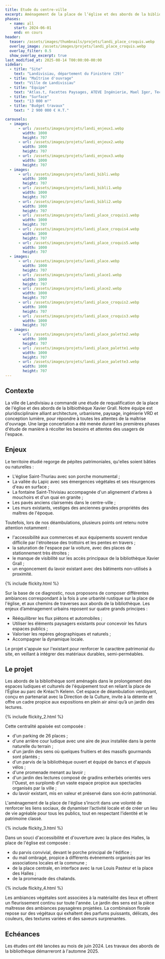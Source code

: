 ```yaml
---
title: Etude du centre-ville
excerpt: Aménagement de la place de l’église et des abords de la bibliothèque de Landivisiau
phases:
  - name: all
    start: 2024-06-01
    end: en cours
header:
  teaser: /assets/images/thumbnails/projets/landi_place_croquis.webp
  overlay_image: /assets/images/projets/landi_place_croquis.webp
  overlay_filter: 0.5
  show_overlay_excerpt: true
last_modified_at: 2025-08-14 T00:00:00-00:00
sidebar:
  - title: "Site"
    text: "Landivisiau, département du Finistère (29)"
  - title: "Maîtrise d'ouvrage"
    text: "Ville de Landivisiau"
  - title: "Equipe"
    text: "Atlas.t, Facettes Paysages, ATEVE Ingénierie, Mael Iger, Technilampes"
  - title: "Surface"
    text: "13 000 m²"
  - title: "Budget travaux"
    text: " 2 900 000 € H.T."

carousels:
  - images:
      - url: /assets/images/projets/landi_enjeux1.webp
        width: 1000
        height: 707
      - url: /assets/images/projets/landi_enjeux2.webp
        width: 1000
        height: 707
      - url: /assets/images/projets/landi_enjeux3.webp
        width: 1000
        height: 707
  - images:
      - url: /assets/images/projets/landi_bibli.webp
        width: 1000
        height: 707
      - url: /assets/images/projets/landi_bibli1.webp
        width: 1000
        height: 707
      - url: /assets/images/projets/landi_bibli2.webp
        width: 1000
        height: 707
      - url: /assets/images/projets/landi_place_croquis1.webp
        width: 1000
        height: 707
      - url: /assets/images/projets/landi_place_croquis4.webp
        width: 1000
        height: 707
      - url: /assets/images/projets/landi_place_croquis5.webp
        width: 1000
        height: 707
  - images:
      - url: /assets/images/projets/landi_place.webp
        width: 1000
        height: 707
      - url: /assets/images/projets/landi_place1.webp
        width: 1000
        height: 707
      - url: /assets/images/projets/landi_place2.webp
        width: 1000
        height: 707
      - url: /assets/images/projets/landi_place_croquis2.webp
        width: 1000
        height: 707
      - url: /assets/images/projets/landi_place_croquis3.webp
        width: 1000
        height: 707
  - images:
      - url: /assets/images/projets/landi_place_palette2.webp
        width: 1000
        height: 707
      - url: /assets/images/projets/landi_place_palette1.webp
        width: 1000
        height: 707
      - url: /assets/images/projets/landi_place_palette3.webp
        width: 1000
        height: 707
---
```

## Contexte

La ville de Landivisiau a commandé une étude de requalification de la place de l'église et des abords de la bilbiothèque Xavier Grall.
Notre équipe est pluridisciplinaire alliant architecture, urbanisme, paysage, ingénierie VRD et conception lumière, pour répondre à toutes les attentes de la maîtrise d'ouvrage.
Une large concertation a été menée durant les premières phases d'étude de manière à récolter les besoins et attentes des usagers de l'espace.

## Enjeux

Le territoire étudié regorge de pépites patrimoniales, qu'elles soient bâties ou naturelles : 
* L'église Saint-Thuriau avec son porche monumental ; 
* La vallée du Lapic avec ses émergences végétales et ses résurgences d'eau en surface ;
* La fontaine Saint-Thivisiau accompagnée d'un alignement d'arbres à mouchoirs et d'un quai en granite ; 
* Les pavés anciens clairsemés dans le centre-ville ; 
* Les murs existants, vestiges des anciennes grandes propriétés des maîtres de l'époque. 


Toutefois, lors de nos déambulations, plusieurs points ont retenu notre attention notamment : 
* l'accessibilité aux commerces et aux équipements souvent rendue difficile par l'étroitesse des trottoirs et les pentes en travers ; 
* la saturation de l'espace par la voiture, avec des places de stationnement très étroites ; 
* le manque de visibilité sur les accès principaux de la bibliothèque Xavier Grall ;
* un engoncement du lavoir existant avec des bâtiments non-utilisés à proximité.

{% include flickity.html %}


Sur la base de ce diagnostic, nous proposons de composer différentes ambiances correspondant à la fois à une urbanité rustique sur la place de l'église, et aux chemins de traverses aux abords de la bibliothèque.
Les enjeux d’aménagement urbains reposent sur quatre grands principes :
* Rééquilibrer les flux piétons et automobiles ;
* Utiliser les éléments paysagers existants pour concevoir les futurs espaces publics ;
* Valoriser les repères géographiques et naturels ; 
* Accompagner la dynamique locale.


Le projet s'appuie sur l'existant pour renforcer le caractère patrimonial du site, en veillant à intégrer des matériaux durables, semi-perméables. 


## Le projet

Les abords de la bibliothèque sont aménagés dans le prolongement des espaces ludiques et culturels de l'équipement tout en reliant la place de l’Église au parc de Kréac’h Kelenn.
Cet espace de déambulation verdoyant, conçu en partenariat avec la Direction de la Culture, invite à la détente et offre un cadre propice aux expositions en plein air ainsi qu’à un jardin des lectures. 

{% include flickity_2.html %} 

Cette centralité apaisée est composée :
* d'un parking de 26 places ;
* d'une arrière cour ludique avec une aire de jeux installée dans la pente naturelle du terrain ;
* d'un jardin des sens où quelques fruitiers et des massifs gourmands sont plantés ;
* d'un parvis de la bibliothèque ouvert et équipé de bancs et d'appuis vélos ;
* d'une promenade menant au lavoir ; 
* d'un jardin des lectures composé de gradins enherbés orientés vers l'Ouest, en surplomb d'un vaste espace propice aux spectacles organisés par la ville ; 
* du lavoir existant, mis en valeur et préservé dans son écrin patrimonial.


L'aménagement de la place de l'église s’inscrit dans une volonté de renforcer les liens sociaux, de dynamiser l’activité locale et de créer un lieu de vie agréable pour tous les publics, tout en respectant l’identité et le patrimoine classé.

{% include flickity_3.html %}

Dans un souci d'accessibilité et d'ouverture avec la place des Halles, la place de l'église est composée :
* du parvis convivial, devant le porche principal de l'édifice ;
* du mail ombragé, propice à différents évènements organisés par les associations locales et la commune ; 
* de la place centrale, en interface avec la rue Louis Pasteur et la place des Halles ; 
* de la promenade des chalands.

{% include flickity_4.html %}

Les ambiances végétales sont associées à la matérialité des lieux et offrent un fleurissement continu sur toute l'année.
Le jardin des sens est la pièce maîtresse des ambiances paysagères projetées. La combinaison florale repose sur des végétaux qui exhaltent des parfums puissants, délicats, des couleurs, des textures variées et des saveurs surprenantes.


## Echéances

Les études ont été lancées au mois de juin 2024. Les travaux des abords de la bibliothèque démarreront à l'automne 2025.

